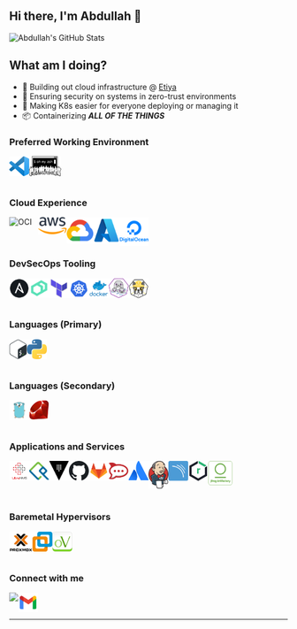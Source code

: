 <!---
### Hi there 👋

**abdullahbasaran/abdullahbasaran** is a ✨ _special_ ✨ repository because its `README.md` (this file) appears on your GitHub profile.

Here are some ideas to get you started:

- 🔭 I’m currently working on 
- 🌱 I’m currently learning ...
- 👯 I’m looking to collaborate on ...
- 🤔 I’m looking for help with ...
- 💬 Ask me about ...
- 📫 How to reach me: ...
- 😄 Pronouns: ...
- ⚡ Fun fact: ...
-->

## Hi there, I'm Abdullah 👋


![Abdullah's GitHub Stats](https://github-readme-stats.vercel.app/api?username=abdullahbasaran&show_icons=true&theme=tokyonight)

## What am I doing?

- 🌉 Building out cloud infrastructure @ [Etiya](https://etiya.com)
- 🔐 Ensuring security on systems in zero-trust environments
- 🎉 Making K8s easier for everyone deploying or managing it
- 📦 Containerizing **_ALL OF THE THINGS_**

### Preferred Working Environment

[<img align="left" alt="Visual Studio Code" width="36px" src="https://github.com/danmanners/danmanners/raw/master/images/vscode.png" />][vscode]
[<img align="left" alt="oh my zsh" height="36px" src="https://github.com/danmanners/danmanners/raw/master/images/OMZLogo_BnW.png" />][ohmyzsh]

<br />
<br />
<br />

### Cloud Experience

[<img align="left" alt="OCI" width="52px" src="https://flexware.mx/wp-content/uploads/2022/05/Oracle_Corporation_logo.svg-e1655759978758-300x188.png" />][oci]
[<img align="left" alt="AWS" width="52px" src="https://github.com/danmanners/danmanners/raw/master/images/aws.png" />][aws]
[<img align="left" alt="Google Cloud" width="48" src="https://github.com/danmanners/danmanners/raw/master/images/google-cloud.png" />][gcloud]
[<img align="left" alt="Azure" width="48" src="https://github.com/danmanners/danmanners/raw/master/images/azure.png" />][azure]
[<img align="left" alt="Digital Ocean" width="52px" src="https://github.com/danmanners/danmanners/raw/master/images/digitalocean.png" />][do]

<br />
<br />
<br />

### DevSecOps Tooling

[<img align="left" alt="Ansible" width="36px" src="https://github.com/danmanners/danmanners/raw/master/images/ansible.webp" />][ansible]
[<img align="left" alt="Puppet Bolt" width="36px" src="https://github.com/danmanners/danmanners/raw/master/images/puppetbolt.png" />][bolt]
[<img align="left" alt="Terraform" width="36px" src="https://github.com/danmanners/danmanners/raw/master/images/terraform.png" />][terraform]
[<img align="left" alt="Kubernetes" width="36px" src="https://github.com/danmanners/danmanners/raw/master/images/kubernetes.png" />][k8s]
[<img align="left" alt="Docker" width="36px" src="https://github.com/danmanners/danmanners/raw/master/images/docker.png" />][docker]
[<img align="left" alt="Podman" width="36px" src="https://github.com/danmanners/danmanners/raw/master/images/podman.png" />][podman]
[<img align="left" alt="Buildah" width="36px" src="https://github.com/danmanners/danmanners/raw/master/images/buildah.png" />][buildah]

<br />
<br />
<br />

### Languages (Primary)

[<img align="left" alt="Bash" width="32px" src="https://github.com/danmanners/danmanners/raw/master/images/bash.png" />][bash]
[<img align="left" alt="Python" width="36px" src="https://github.com/danmanners/danmanners/raw/master/images/python.png" />][python]

<br />
<br />
<br />

### Languages (Secondary)

[<img align="left" alt="Golang" width="36px" src="https://github.com/danmanners/danmanners/raw/master/images/golang.png" />][golang]
[<img align="left" alt="Ruby" width="36px" src="https://github.com/danmanners/danmanners/raw/master/images/header-ruby-logo.png" />][ruby]

<br />
<br />
<br />

### Applications and Services

[<img align="left" alt="LibreNMS" width="36px" src="https://github.com/danmanners/danmanners/raw/master/images/librenms.png" />][librenms]
[<img align="left" alt="FreeIPA" width="36px" src="https://github.com/danmanners/danmanners/raw/master/images/freeipa.png" />][freeipa]
[<img align="left" alt="Hashicorp Vault" width="36px" src="https://github.com/danmanners/danmanners/raw/master/images/vault.png" />][vault]
[<img align="left" alt="GitHub" width="36px" src="https://github.com/danmanners/danmanners/raw/master/images/github.png" />][github]
[<img align="left" alt="GitLab" width="36px" src="https://github.com/danmanners/danmanners/raw/master/images/gitlab.png" />][gitlab]
[<img align="left" alt="Rocket.Chat" width="36px" src="https://github.com/danmanners/danmanners/raw/master/images/rocketchat.png" />][rc]
[<img align="left" alt="Atlassian Tools " width="36px" src="https://github.com/danmanners/danmanners/raw/master/images/atlassian.png" />][atlassian]
[<img align="left" alt="Jenkins" width="36px" src="https://github.com/danmanners/danmanners/raw/master/images/jenkins.png" />][jenkins]
[<img align="left" alt="Sonarqube" width="36px" src="https://github.com/danmanners/danmanners/raw/master/images/picto.svg" />][sonarqube]
[<img align="left" alt="Nexus OSS" width="36px" src="https://github.com/danmanners/danmanners/raw/master/images/NexusRepo_Icon.png" />][nexus-oss]
[<img align="left" alt="Artifactory" height="44px" src="https://github.com/danmanners/danmanners/raw/master/images/jfrogarti.png" />][artifactory]

<br />
<br />
<br />
<br />


### Baremetal Hypervisors

[<img align="left" alt="Proxmox" height="40px" src="https://github.com/danmanners/danmanners/raw/master/images/proxmox.png" />][proxmox]
[<img align="left" alt="VMWare" height="36px" src="https://github.com/danmanners/danmanners/raw/master/images/vmware.png" />][esxi]
[<img align="left" alt="oVirt" height="36px" src="https://github.com/danmanners/danmanners/raw/master/images/ovirt-icon-256.png" />][ovirt]

<br />
<br />
<br />

### Connect with me

[<img align="left" height="36px" src="https://kariyermerkezi.boun.edu.tr/sites/kariyer.boun.edu.tr/files/600px-LinkedIn_logo_initials.png" />][linkedin]
[<img align="left" height="36px" src="https://github.com/danmanners/danmanners/raw/master/images/gmail.png" />][email]

<br />
<br />

---


<!-- Personal Information -->
<!--[website]:  https://  -->
[linkedin]: https://www.linkedin.com/in/abdullah8/
[email]:    mailto:abdullah.basaran8@gmail.com

<!-- Preferred Tools -->
[vscode]:   https://code.visualstudio.com
[ohmyzsh]:  https://ohmyz.sh/

<!-- DevSecOps Tooling -->
[ansible]:      https://www.ansible.com/
[bolt]:         https://puppet.com/docs/bolt/latest/bolt.html
[terraform]:    https://www.terraform.io/
[k8s]:          https://kubernetes.io/
[docker]:       https://www.docker.com/
[podman]:       https://podman.io/
[buildah]:      https://buildah.io/

<!-- Cloud Providers -->
[oci]:    https://www.oracle.com/cloud/
[aws]:    https://aws.amazon.com/
[gcloud]: https://cloud.google.com/
[azure]:  https://azure.microsoft.com/en-us/
[do]:     https://www.digitalocean.com/

<!-- Applications and Services -->
[librenms]:     https://www.librenms.org/
[freeipa]:      https://www.freeipa.org/page/Main_Page
[vault]:        https://www.vaultproject.io/
[github]:       https://github.com/
[gitlab]:       https://gitlab.com/
[rc]:           https://rocket.chat/
[atlassian]:    https://www.atlassian.com/
[artifactory]:  https://jfrog.com/artifactory/
[jenkins]:      https://www.jenkins.io/
[sonarqube]:    https://www.sonarqube.org/
[nexus-oss]:    https://www.sonatype.com/nexus/repository-oss

<!-- Languages -->
[bash]:     http://git.savannah.gnu.org/cgit/bash.git/
[golang]:   https://golang.org/
[python]:   https://www.python.org/
[ruby]:     https://www.ruby-lang.org/en/

<!-- Hypervisors -->
[esxi]:     https://www.vmware.com/products/esxi-and-esx.html
[proxmox]:  https://proxmox.com/en/
[ovirt]:    https://www.ovirt.org/
